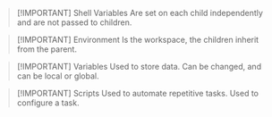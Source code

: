 
> [!IMPORTANT] Shell Variables
> Are set on each child independently and are not passed to children.


> [!IMPORTANT] Environment
> Is the workspace, the children inherit from the parent.


> [!IMPORTANT] Variables
> Used to store data.
> Can be changed, and can be local or global.


> [!IMPORTANT] Scripts
> Used to automate repetitive tasks.
> Used to configure a task.


